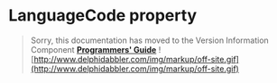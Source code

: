 # LanguageCode property #

> Sorry, this documentation has moved to the Version Information Component **[Programmers' Guide](http://wiki.delphidabbler.com/index.php/Docs/TPJVersionInfoLanguageCode)** ![http://www.delphidabbler.com/img/markup/off-site.gif](http://www.delphidabbler.com/img/markup/off-site.gif)

